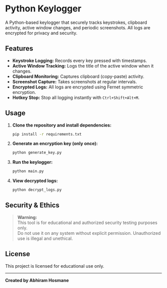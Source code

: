 # Python Keylogger

A Python-based keylogger that securely tracks keystrokes, clipboard activity, active window changes, and periodic screenshots. All logs are encrypted for privacy and security.

## Features

- **Keystroke Logging:** Records every key pressed with timestamps.
- **Active Window Tracking:** Logs the title of the active window when it changes.
- **Clipboard Monitoring:** Captures clipboard (copy-paste) activity.
- **Screenshot Capture:** Takes screenshots at regular intervals.
- **Encrypted Logs:** All logs are encrypted using Fernet symmetric encryption.
- **Hotkey Stop:** Stop all logging instantly with `Ctrl+Shift+Alt+M`.

## Usage

1. **Clone the repository and install dependencies:**
   ```bash
   pip install -r requirements.txt
   ```

2. **Generate an encryption key (only once):**
   ```bash
   python generate_key.py
   ```

3. **Run the keylogger:**
   ```bash
   python main.py
   ```

4. **View decrypted logs:**
   ```bash
   python decrypt_logs.py
   ```

## Security & Ethics

> **Warning:**  
> This tool is for educational and authorized security testing purposes only.  
> Do not use it on any system without explicit permission. Unauthorized use is illegal and unethical.

## License

This project is licensed for educational use only.

---

**Created by Abhiram Hosmane**

